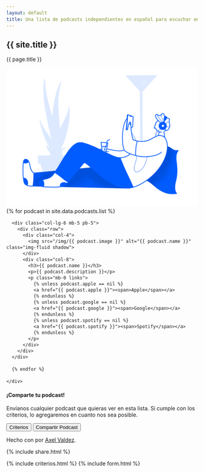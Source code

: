 ```yaml
---
layout: default
title: Una lista de podcasts independientes en español para escuchar en casa durante la contingencia sanitaria.
---
```


<section>
  <div class="container">
    <div class="row align-items-center">
      <div class="col-12 col-lg-7 mb-5 mb-lg-0">
        <h1 class="text-primary display-3 font-weight-bold">{{ site.title }}</h1>
        <p class="font-weight-normal h3">{{ page.title }}</p>
      </div>
      <div class="col-lg-5">
        <img src="/img/header-illustration.png" alt="" class="img-fluid">
      </div>
    </div>
  </div>
</section>

<section class="bg-light-primary">
  <div class="container">
    <div class="row">
      {% for podcast in site.data.podcasts.list %}

      <div class="col-lg-6 mb-5 pb-5">
        <div class="row">
          <div class="col-4">
            <img src="/img/{{ podcast.image }}" alt="{{ podcast.name }}" class="img-fluid shadow">
          </div>
          <div class="col-8">
            <h3>{{ podcast.name }}</h3>
            <p>{{ podcast.description }}</p>
            <p class="mb-0 links">
              {% unless podcast.apple == nil %}
              <a href="{{ podcast.apple }}"><span>Apple</span></a>
              {% endunless %}
              {% unless podcast.google == nil %}
              <a href="{{ podcast.google }}"><span>Google</span></a>
              {% endunless %}
              {% unless podcast.spotify == nil %}
              <a href="{{ podcast.spotify }}"><span>Spotify</span></a>
              {% endunless %}
            </p>
          </div>
        </div>
      </div>

      {% endfor %}

    </div>
  </div>
</section>

<div class="container-fluid bg-primary text-white">
  <section class="py-5">
    <div class="container">
      <div class="row justify-content-center text-center">
        <div class="col-lg-6">
          <h4>¡Comparte tu podcast!</h4>
          <p>Envíanos cualquier podcast que quieras ver en esta lista. Si cumple con los criterios, lo agregaremos en
            cuanto nos sea posible.</p>
          <p>
            <button type="button" class="btn btn-outline-light mr-2" data-toggle="modal" data-target="#criterios">
              Criterios
            </button>
            <button type="button" class="btn btn-light" data-toggle="modal" data-target="#podcastform">
              Compartir Podcast
            </button>
          </p>
        </div>
      </div>
    </div>
  </section>
</div>

<section class="py-5">
  <div class="container">
    <div class="row justify-content-center text-center">
      <div class="col-lg-6">
        <p>Hecho con <i class="fa fa-heart"></i> por <a href="https://axelvaldez.mx/">Axel Valdez</a>.</p>
        {% include share.html %}
      </div>
    </div>
  </div>
</section>

{% include criterios.html %}
{% include form.html %}